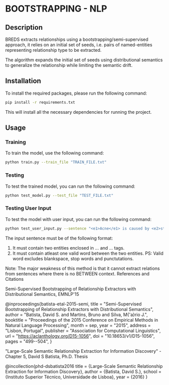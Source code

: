 # BOOTSTRAPPING - NLP

## Description

BREDS extracts relationships using a bootstrapping/semi-supervised approach, it relies on an initial set of seeds, i.e. pairs of named-entities representing relationship type to be extracted.  

The algorithm expands the initial set of seeds using distributional semantics to generalize the relationship while 
limiting the semantic drift.


## Installation

To install the required packages, please run the following command:

```bash
pip install -r requirements.txt
```
This will install all the necessary dependencies for running the project.

## Usage

### Training

To train the model, use the following command:

```bash
python train.py --train_file "TRAIN_FILE.txt"
```

### Testing

To test the trained model, you can run the following command:

```bash
python test_model.py --test_file "TEST_FILE.txt"
```


### Testing User Input

To test the model with user input, you can run the following command:

```bash
python test_user_input.py --sentence "<e1>Acne</e1> is caused by <e2>stress</e2>."
```

The input sentence must be of the following format:
1. It must contain two entities enclosed in <e1>...</e1> and <e2>...</e2> tags.
2. It must contain atleast one valid word between the two entities.
   PS: Valid word excludes blankspace, stop words and punctutations.

Note: The major weakness of this method is that it cannot extract relations from sentences where there is no BETWEEN context.
References and Citations

Semi-Supervised Bootstrapping of Relationship Extractors with Distributional Semantics, EMNLP'15

@inproceedings{batista-etal-2015-semi,
    title = "Semi-Supervised Bootstrapping of Relationship Extractors with Distributional Semantics",
    author = "Batista, David S.  and Martins, Bruno  and Silva, M{\'a}rio J.",
    booktitle = "Proceedings of the 2015 Conference on Empirical Methods in Natural Language Processing",
    month = sep,
    year = "2015",
    address = "Lisbon, Portugal",
    publisher = "Association for Computational Linguistics",
    url = "https://aclanthology.org/D15-1056",
    doi = "10.18653/v1/D15-1056",
    pages = "499--504",
}

"Large-Scale Semantic Relationship Extraction for Information Discovery" - Chapter 5, David S Batista, Ph.D. Thesis

@incollection{phd-dsbatista2016
  title = {Large-Scale Semantic Relationship Extraction for Information Discovery},
    author = {Batista, David S.},
  school = {Instituto Superior Técnico, Universidade de Lisboa},
  year = {2016}
}

